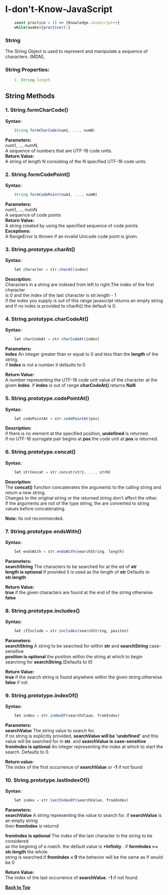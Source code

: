 # I-don't-Know-JavaScript
```javascript
    const practice = () => {Knowledge.JavaScript++}
    while(awake){practice();}
```
### String
The String Object is used to represent and manipulate a sequence of characters. (MDN),

### String Properties:
```javascript 
    1. String.length 
```

### <h2>String Methods</h2>
### 1. String.formCharCode()

**Syntax:**<br/>
```javascript
    String.formCharCode(num1, ..., numN)
```
**Parameters:**<br/>
    num1, ..., numN,<br/>
    A sequence of numbers that are UTF-16 code units.<br/>
**Return Value:**<br/>
    A string of length N consisting of the N specified UTF-16 code units.<br/>
    
### 2. String.formCodePoint()

**Syntax:**<br/>
```javascript
    String.formCodePoint(num1, ..., numN)
```
**Parameters:**<br/>
    num1, ..., numN<br/>
    A sequence of code points<br>
**Return Value:**<br/>
    A string created by using the specified sequence of code points<br/>
**Exceptions:**<br/>
    A RangeError is thrown if an invalid Unicode code point is given.<br/>

### 3. String.prototype.charAt()

**Syntax:**<br/>
```javascript
    let character = str.charAt(index)
```
**Description:**<br/>
    Characters in a string are indexed from left to right.The index of the first character<br/> is 0 and the index of the last character is str.length - 1<br/> if the index you supply is out of this range javascript returns an empty string<br/> and if no index is provided to charAt() the default is 0.<br/>

### 4. String.prototype.charCodeAt()

**Syntax:**<br/>
```javascript
    let charCodeAt = str.charCodeAt(index)
```
**Parameters:**<br/>
**index** An integer greater than or equal to 0 and less than the **length** of the string.<br/>if **index** is not a number it defaults to 0

**Return Value:**<br/>
A number representing the UTF-16 code unit value of the character at the <br/> given **index**. if **index** is out of range **charCodeAt()** returns **NaN**<br/>

### 5. String.prototype.codePointAt()

**Syntax:**<br/>
```javascript
    let codePointAt = str.codePointAt(pos)
```
**Description:**<br/>
if there is no element at the specified position, **undefined** is returned.<br/> If no UTF-16 surrogate pair begins at **pos** the code unit at **pos** is returned.<br/>


### 6. String.prototype.concat()

**Syntax:**<br/>
```javascript
    let strConcat = str.concat(str1, ..., strN)
```
**Description:**<br/>
The **concat()** function concatenates the arguments to the calling string and return a new string.<br/> Changes to the original string or the returned string don't affect the other.<br/>If the arguments are not of the type string, the are converted to string values before concatenating.<br/>

**Note:**  Its not recommended.

### 7. String.prototype.endsWith()

**Syntax:** <br/>
```javascript
    let endsWith = str.endsWith(searchString, length)
```
**Parameters:**<br/>
**searchString** The characters to be searched for at the ed of **str**<br/>**length is optional** If provided it is used as the length of **str** Defaults to **str.length**<br/>

**Return Value:**<br/>
    **true** if the given characters are found at the end of the string otherwise **false**<br/>

### 8. String.prototype.includes()

**Syntax:**<br/>
```javascript
    let ifInclude = str.includes(searchString, positon)
```
**Parameters:**<br/>
**searchString** A string to be searched for within **str** and **searchString** case-sensitive<br/>
**position is optional** the position within the string at which to begin searching for **searchString**.(Defaults to 0)<br/>

**Return Value:**<br/>
**true** if the search string is found anywhere within the given string.otherwise **false** if not<br/>

### 9. String.prototype.indexOf()

**Syntax:**<br/>
```javascript
    let index = str.indexOf(searchVlaue, fromIndex)
```
**Parameters:**<br/>
**searchValue** The string value to search for.<br/>
if no string is explicitly provided, **searchValue will be 'undefined'** and this value will be searched for in **str**. and **searchValue is case-sensitive**<br/>
**fromIndex is optional** An integer representing the index at which to start the search. Defaults to 0.<br/>

**Return value:**<br/>
The index of the first occurrence of **searchValue** or **-1** if not found<br/>

### 10. String.prototype.lastIndexOf()

**Syntax:**<br/>
```javascript
    let index = str.lastIndexOf(searchValue, fromIndex)
```

**Parameters:**<br/>
**searchValue** A string representing the value to search for. if **searchValue** is an empty string <br/> then **fromIndex** is returnd<br/>

**fromIndex is optional** The index of the last character in the string to be considered <br/> as the begining of a match. the default value is **+Infinity** . if **formIndex >= str.length** the whole <br/> string is searched.if **fromIndex < 0** the behavior will be the same as if would be 0<br/>

**Return Value:**<br/>
The index of the last occurrence of **searchValue**. **-1** if not found.<br/>





**[Back to Top](#String)**

